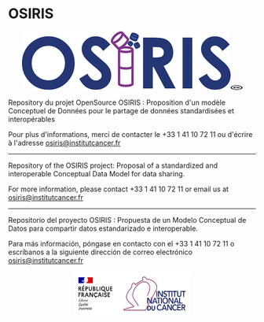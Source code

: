 # OSIRIS

<p align="center"> 
<img src="https://github.com/InstitutNationalduCancer/OSIRIS/blob/main/Images/OSIRIS_Brand.png" /><img src="https://github.com/InstitutNationalduCancer/OSIRIS/blob/main/Images/CC_Logo.png" width="24" height="9"/>
</p>


Repository du projet OpenSource OSIRIS : Proposition d'un modèle Conceptuel de Données pour le partage de données standardisées et interopérables

Pour plus d'informations, merci de contacter le +33 1 41 10 72 11 ou d'écrire à l'adresse osiris@institutcancer.fr

--------------------------------------------------------------------------------------------------------------------------

Repository of the OSIRIS project: Proposal of a standardized and interoperable Conceptual Data Model for data sharing.

For more information, please contact +33 1 41 10 72 11 or email us at osiris@institutcancer.fr

--------------------------------------------------------------------------------------------------------------------------

Repositorio del proyecto OSIRIS : Propuesta de un Modelo Conceptual de Datos para compartir datos estandarizado e interoperable.

Para más información, póngase en contacto con el +33 1 41 10 72 11 o escríbanos a la siguiente dirección de correo electrónico osiris@institutcancer.fr

<p align="center"> 
<img src="https://github.com/InstitutNationalduCancer/OSIRIS/blob/main/Images/INCa_Logo.png" alt="alt text" width="240" height="90">
</p>

